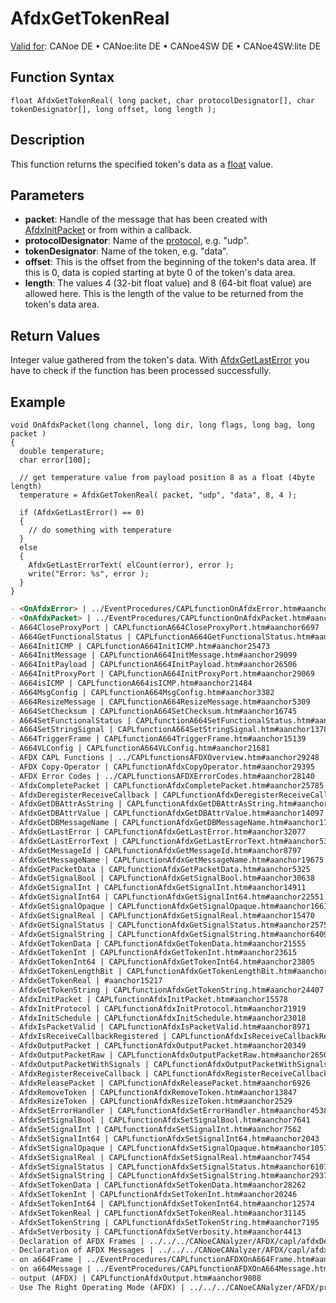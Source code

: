 # AfdxGetTokenReal

[Valid for](../../../Shared/FeatureAvailability.md): CANoe DE • CANoe:lite DE • CANoe4SW DE • CANoe4SW:lite DE

## Function Syntax

```plaintext
float AfdxGetTokenReal( long packet, char protocolDesignator[], char tokenDesignator[], long offset, long length );
```

## Description

This function returns the specified token's data as a [float](../../../Shared/CAPL/General/DataTypesForFunctionParameters.md) value.

## Parameters

- **packet**: Handle of the message that has been created with [AfdxInitPacket](CAPLfunctionAfdxInitPacket.md) or from within a callback.
- **protocolDesignator**: Name of the [protocol](../../../CANoeCANalyzer/AFDX/protocols/afdxProtocolsIntro.md), e.g. "udp".
- **tokenDesignator**: Name of the token, e.g. "data".
- **offset**: This is the offset from the beginning of the token's data area. If this is 0, data is copied starting at byte 0 of the token's data area.
- **length**: The values 4 (32-bit float value) and 8 (64-bit float value) are allowed here. This is the length of the value to be returned from the token's data area.

## Return Values

Integer value gathered from the token's data. With [AfdxGetLastError](CAPLfunctionAfdxGetLastError.md) you have to check if the function has been processed successfully.

## Example

```plaintext
void OnAfdxPacket(long channel, long dir, long flags, long bag, long packet )
{
  double temperature;
  char error[100];

  // get temperature value from payload position 8 as a float (4byte length)
  temperature = AfdxGetTokenReal( packet, "udp", "data", 8, 4 );

  if (AfdxGetLastError() == 0)
  {
    // do something with temperature
  }
  else
  {
    AfdxGetLastErrorText( elCount(error), error );
    write("Error: %s", error );
  }
}
```

```markdown
- <OnAfdxError> | ../EventProcedures/CAPLfunctionOnAfdxError.htm#aanchor8275
- <OnAfdxPacket> | ../EventProcedures/CAPLfunctionOnAfdxPacket.htm#aanchor29844
- A664CloseProxyPort | CAPLfunctionA664CloseProxyPort.htm#aanchor6697
- A664GetFunctionalStatus | CAPLfunctionA664GetFunctionalStatus.htm#aanchor28045
- A664InitICMP | CAPLfunctionA664InitICMP.htm#aanchor25473
- A664InitMessage | CAPLfunctionA664InitMessage.htm#aanchor29099
- A664InitPayload | CAPLfunctionA664InitPayload.htm#aanchor26506
- A664InitProxyPort | CAPLfunctionA664InitProxyPort.htm#aanchor29069
- A664isICMP | CAPLfunctionA664isICMP.htm#aanchor21484
- A664MsgConfig | CAPLfunctionA664MsgConfig.htm#aanchor3382
- A664ResizeMessage | CAPLfunctionA664ResizeMessage.htm#aanchor5309
- A664SetChecksum | CAPLfunctionA664SetChecksum.htm#aanchor16745
- A664SetFunctionalStatus | CAPLfunctionA664SetFunctionalStatus.htm#aanchor3096
- A664SetStringSignal | CAPLfunctionA664SetStringSignal.htm#aanchor13788
- A664TriggerFrame | CAPLfunctionA664TriggerFrame.htm#aanchor15139
- A664VLConfig | CAPLfunctionA664VLConfig.htm#aanchor21681
- AFDX CAPL Functions | ../CAPLfunctionsAFDXOverview.htm#aanchor29248
- AFDX Copy-Operator | CAPLfunctionAfdxCopyOperator.htm#aanchor29395
- AFDX Error Codes | ../CAPLfunctionsAFDXErrorCodes.htm#aanchor28140
- AfdxCompletePacket | CAPLfunctionAfdxCompletePacket.htm#aanchor25785
- AfdxDeregisterReceiveCallback | CAPLfunctionAfdxDeregisterReceiveCallback.htm#aanchor4820
- AfdxGetDBAttrAsString | CAPLfunctionAfdxGetDBAttrAsString.htm#aanchor28725
- AfdxGetDBAttrValue | CAPLfunctionAfdxGetDBAttrValue.htm#aanchor14097
- AfdxGetDBMessageName | CAPLfunctionAfdxGetDBMessageName.htm#aanchor17315
- AfdxGetLastError | CAPLfunctionAfdxGetLastError.htm#aanchor32077
- AfdxGetLastErrorText | CAPLfunctionAfdxGetLastErrorText.htm#aanchor532
- AfdxGetMessageId | CAPLfunctionAfdxGetMessageId.htm#aanchor8797
- AfdxGetMessageName | CAPLfunctionAfdxGetMessageName.htm#aanchor19675
- AfdxGetPacketData | CAPLfunctionAfdxGetPacketData.htm#aanchor5325
- AfdxGetSignalBool | CAPLfunctionAfdxGetSignalBool.htm#aanchor30638
- AfdxGetSignalInt | CAPLfunctionAfdxGetSignalInt.htm#aanchor14911
- AfdxGetSignalInt64 | CAPLfunctionAfdxGetSignalInt64.htm#aanchor22551
- AfdxGetSignalOpaque | CAPLfunctionAfdxGetSignalOpaque.htm#aanchor16613
- AfdxGetSignalReal | CAPLfunctionAfdxGetSignalReal.htm#aanchor15470
- AfdxGetSignalStatus | CAPLfunctionAfdxGetSignalStatus.htm#aanchor25758
- AfdxGetSignalString | CAPLfunctionAfdxGetSignalString.htm#aanchor6409
- AfdxGetTokenData | CAPLfunctionAfdxGetTokenData.htm#aanchor21555
- AfdxGetTokenInt | CAPLfunctionAfdxGetTokenInt.htm#aanchor23615
- AfdxGetTokenInt64 | CAPLfunctionAfdxGetTokenInt64.htm#aanchor23805
- AfdxGetTokenLengthBit | CAPLfunctionAfdxGetTokenLengthBit.htm#aanchor10038
- AfdxGetTokenReal | #aanchor15217
- AfdxGetTokenString | CAPLfunctionAfdxGetTokenString.htm#aanchor24407
- AfdxInitPacket | CAPLfunctionAfdxInitPacket.htm#aanchor15578
- AfdxInitProtocol | CAPLfunctionAfdxInitProtocol.htm#aanchor21919
- AfdxInitSchedule | CAPLfunctionAfdxInitSchedule.htm#aanchor23018
- AfdxIsPacketValid | CAPLfunctionAfdxIsPacketValid.htm#aanchor8971
- AfdxIsReceiveCallbackRegistered | CAPLfunctionAfdxIsReceiveCallbackRegistered.htm#aanchor2978
- AfdxOutputPacket | CAPLfunctionAfdxOutputPacket.htm#aanchor20349
- AfdxOutputPacketRaw | CAPLfunctionAfdxOutputPacketRaw.htm#aanchor26500
- AfdxOutputPacketWithSignals | CAPLfunctionAfdxOutputPacketWithSignals.htm#aanchor31251
- AfdxRegisterReceiveCallback | CAPLfunctionAfdxRegisterReceiveCallback.htm#aanchor27846
- AfdxReleasePacket | CAPLfunctionAfdxReleasePacket.htm#aanchor6926
- AfdxRemoveToken | CAPLfunctionAfdxRemoveToken.htm#aanchor13847
- AfdxResizeToken | CAPLfunctionAfdxResizeToken.htm#aanchor2529
- AfdxSetErrorHandler | CAPLfunctionAfdxSetErrorHandler.htm#aanchor4538
- AfdxSetSignalBool | CAPLfunctionAfdxSetSignalBool.htm#aanchor7641
- AfdxSetSignalInt | CAPLfunctionAfdxSetSignalInt.htm#aanchor7562
- AfdxSetSignalInt64 | CAPLfunctionAfdxSetSignalInt64.htm#aanchor2043
- AfdxSetSignalOpaque | CAPLfunctionAfdxSetSignalOpaque.htm#aanchor10575
- AfdxSetSignalReal | CAPLfunctionAfdxSetSignalReal.htm#aanchor7454
- AfdxSetSignalStatus | CAPLfunctionAfdxSetSignalStatus.htm#aanchor6107
- AfdxSetSignalString | CAPLfunctionAfdxSetSignalString.htm#aanchor29371
- AfdxSetTokenData | CAPLfunctionAfdxSetTokenData.htm#aanchor28262
- AfdxSetTokenInt | CAPLfunctionAfdxSetTokenInt.htm#aanchor20246
- AfdxSetTokenInt64 | CAPLfunctionAfdxSetTokenInt64.htm#aanchor12574
- AfdxSetTokenReal | CAPLfunctionAfdxSetTokenReal.htm#aanchor31145
- AfdxSetTokenString | CAPLfunctionAfdxSetTokenString.htm#aanchor7195
- AfdxSetVerbosity | CAPLfunctionAfdxSetVerbosity.htm#aanchor4413
- Declaration of AFDX Frames | ../../../CANoeCANalyzer/AFDX/capl/afdxDefineAFDXframe.htm#aanchor9706
- Declaration of AFDX Messages | ../../../CANoeCANalyzer/AFDX/capl/afdxDefineAFDXmessage.htm#aanchor27421
- on a664Frame | ../EventProcedures/CAPLfunctionAFDXOnA664Frame.htm#aanchor12162
- on a664Message | ../EventProcedures/CAPLfunctionAFDXOnA664Message.htm#aanchor17424
- output (AFDX) | CAPLfunctionAfdxOutput.htm#aanchor9808
- Use The Right Operating Mode (AFDX) | ../../../CANoeCANalyzer/AFDX/procedures/afdxUseOperatingModes.htm#aanchor17028
```
